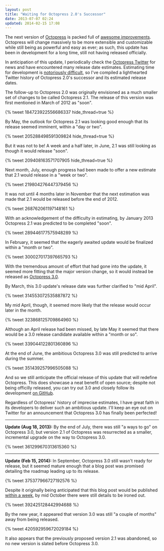 ```yaml
---
layout: post
title: "Waiting for Octopress 2.0's Successor"
date: 2013-07-07 02:24
updated: 2014-02-15 17:08
---
```


The next version of [Octopress](http://octopress.org/) is packed full of
[awesome improvements](https://gist.github.com/imathis/e9c2ee2406e93c4269e8).
Octopress will change massively to be more extensible and customizable while
still being as powerful and easy as ever; as such, this update has been in
development for a long time, still not having released officially.

In anticipation of this update, I periodically check the
[Octopress Twitter](https://twitter.com/octopress) for news and have
encountered many release date estimates. Estimating time for development is
[notoriously difficult](http://blog.hut8labs.com/coding-fast-and-slow.html),
so I've compiled a lighthearted Twitter history of Octopress 2.0's
successor and its estimated release dates.

<!-- more -->

The follow-up to Octopress 2.0 was originally envisioned as a much smaller set
of changes to be called Octopress 2.1. The release of this version was first
mentioned in March of 2012 as "soon".

{% tweet 184723922556686337 hide_thread=true %}

By May, the outlook for Octopress 2.1 was looking good enough that its release
seemed imminent, within a "day or two".

{% tweet 205288498591309824 hide_thread=true %}

But it was not to be! A week and a half later, in June, 2.1 was still looking
as though it would release "soon".

{% tweet 209408163571707905 hide_thread=true %}

Next month, July, enough progress had been made to offer a new estimate that
2.1 would release in a "week or two".

{% tweet 219804276447379456 %}

It was not until 4 months later in November that the next estimation was made
that 2.1 would be released before the end of 2012.

{% tweet 268762061197148161 %}

With an acknowledgement of the difficulty in estimating, by January 2013
Octopress 2.1 was predicted to be completed "soon".

{% tweet 289446177575948289 %}

In February, it seemed that the eagerly awaited update would be finalized
within a "month or two".

{% tweet 300027017397665793 %}

With the tremendous amount of effort that had gone into the update, it seemed
more fitting that the major version change, so it would instead be released as
[Octopress 3.0](https://twitter.com/octopress/status/306972342582657026).

By March, this 3.0 update's release date was further clarified to "mid April".

{% tweet 314553072535887872 %}

My mid April, though, it seemed more likely that the release would occur
later in the month.

{% tweet 323868125709864960 %}

Although an April release had been missed, by late May it seemed that there
would be a 3.0 release candidate available within a "month or so".

{% tweet 339044122801360896 %}

At the end of June, the ambitious Octopress 3.0 was still predicted to arrive
during the summer.

{% tweet 351439257996505088 %}

And so we still anticipate the official release of this update that will
redefine Octopress. This does showcase a neat benefit of open source;
despite not being officilly released, you can try out 3.0 and closely follow
its development [on GitHub](https://github.com/imathis/octopress/tree/2.1).

Regardless of Octopress' history of imprecise estimates, I have great faith in
its developers to deliver such an ambitious update. I'll keep an eye out on
Twitter for an announcement that Octopress 3.0 has finally been perfected!

----

**Update (Aug 18, 2013):**
By the end of July, there was still "a ways to go" on Octopress 3.0, but
version 2.1 of Octopress was resurrected as a smaller, incremental upgrade on
the way to Octopress 3.0.

{% tweet 361299670313615360 %}

----

**Update (Feb 15, 2014):**
In September, Octopress 3.0 still wasn't ready for release, but it seemed
mature enough that a blog post was promised detailing the roadmap leading up
to its release.

{% tweet 375377966727192576 %}

Despite it originally being anticipated that this blog post would be published
[within a week](https://twitter.com/octopress/statuses/381781655385812992),
by mid October there were still details to be ironed out.

{% tweet 392425128442994688 %}

By the new year, it appeared that version 3.0 was still "a couple of months"
away from being released.

{% tweet 420592959672029184 %}

It also appears that the previously proposed version 2.1 was abandoned,
so no new version is slated before Octopress 3.0.
